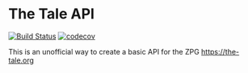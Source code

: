 # The Tale API

[![Build Status](https://travis-ci.org/ariedov/thetale_api_dart.svg?branch=master)](https://travis-ci.org/ariedov/thetale_api_dart)
[![codecov](https://codecov.io/gh/ariedov/thetale_api_dart/branch/master/graph/badge.svg)](https://codecov.io/gh/ariedov/thetale_api_dart)

This is an unofficial way to create a basic API for the ZPG https://the-tale.org